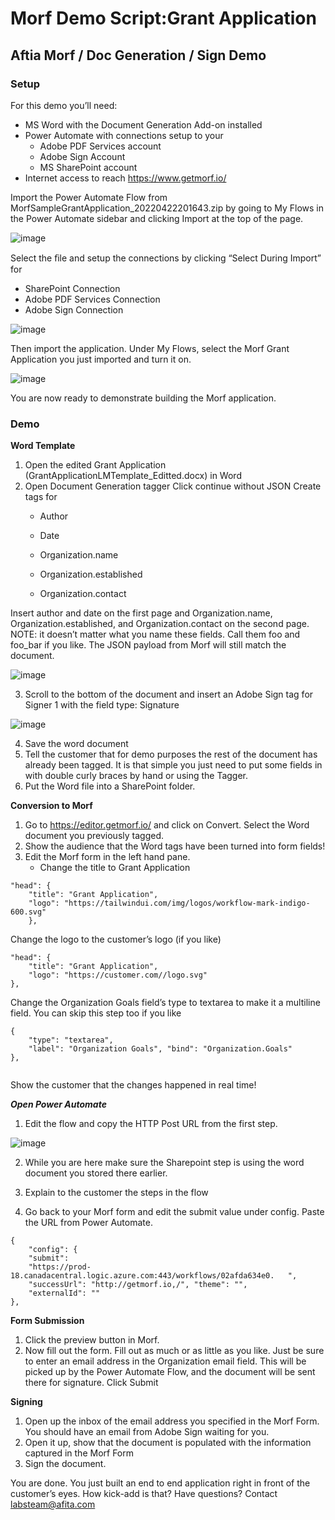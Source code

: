 

# Morf Demo Script:Grant Application

## Aftia Morf / Doc Generation / Sign Demo


### Setup

For this demo you’ll need:

- MS Word with the Document Generation Add-on installed
-	Power Automate with connections setup to your
    -	Adobe PDF Services account
    -	Adobe Sign Account
    -	MS SharePoint account
-	Internet access to reach https://www.getmorf.io/

Import the Power Automate Flow from MorfSampleGrantApplication_20220422201643.zip by going to My Flows in the Power Automate sidebar and clicking Import at the top of the page.


 ![image](https://user-images.githubusercontent.com/17143489/179748901-3544099f-74ac-40c0-be69-a4ef8c2e4f1e.png)

Select the ﬁle and setup the connections by clicking “Select During Import” for

- SharePoint Connection
- Adobe PDF Services Connection
- Adobe Sign Connection

![image](https://user-images.githubusercontent.com/17143489/179749061-6f165746-881e-4221-bb70-85aa9bb8d7e2.png)


Then import the application. Under My Flows, select the Morf Grant Application you just imported and turn it on.
 

 ![image](https://user-images.githubusercontent.com/17143489/179749136-f9e4f609-4240-4574-8df2-fcd5f86dbbd3.png)


You are now ready to demonstrate building the Morf application.
 
### Demo

**Word Template**


1.	Open the edited Grant Application (GrantApplicationLMTemplate_Editted.docx) in Word
2.	Open Document Generation tagger Click continue without JSON
Create tags for
    - Author

    - Date

    - Organization.name

    - Organization.established

    - Organization.contact
    
Insert author and date on the first page and Organization.name, Organization.established, and Organization.contact on the second page.
NOTE: it doesn’t matter what you name these fields. Call them foo and foo_bar if you like.
The JSON payload from Morf will still match the document.

![image](https://user-images.githubusercontent.com/17143489/179749841-3610332a-20e5-47ad-8259-e99afd040418.png)

3.	Scroll to the bottom of the document and insert an Adobe Sign tag for Signer 1 with the field type: Signature

![image](https://user-images.githubusercontent.com/17143489/179749928-2733e833-d2f5-4205-a660-c064a9de3e41.png)

4.	Save the word document
5.	Tell the customer that for demo purposes the rest of the document has already been tagged. It is that simple you just need to put some fields in with double curly braces by hand or using the Tagger.
6.	Put the Word file into a SharePoint folder.


**Conversion to Morf**

1.	Go to https://editor.getmorf.io/ and click on Convert. Select the Word document you previously tagged.
2.	Show the audience that the Word tags have been turned into form fields!
3.	Edit the Morf form in the left hand pane.
    - Change the title to Grant Application
```
"head": {
    "title": "Grant Application",   
    "logo": "https://tailwindui.com/img/logos/workflow-mark-indigo-600.svg"
    },
```

Change the logo to the customer’s logo (if you like)

```
"head": {
    "title": "Grant Application",
    "logo": "https://customer.com//logo.svg"
},

```


Change the Organization Goals field’s type to textarea to make it a multiline field. You can skip this step too if you like

```
{
    "type": "textarea",
    "label": "Organization Goals", "bind": "Organization.Goals"
},


```
Show the customer that the changes happened in real time!


***Open Power Automate***

1.	Edit the flow and copy the HTTP Post URL from the first step.
 

 ![image](https://user-images.githubusercontent.com/17143489/179752274-e9cb2724-33dd-41c0-9efb-cefb567f3851.png)


2.	While you are here make sure the Sharepoint step is using the word document you stored there earlier.
3.	Explain to the customer the steps in the flow
 
4.	Go back to your Morf form and edit the submit value under config. Paste the URL from Power Automate.

```
{
    "config": {
    "submit":
    "https://prod-18.canadacentral.logic.azure.com:443/workflows/02afda634e0.	",
    "successUrl": "http://getmorf.io,/", "theme": "",
    "externalId": ""
},
```

**Form Submission**

1.	Click the preview button in Morf.
2.	Now fill out the form.	Fill out as much or as little as you like. Just be sure to enter an email address in the Organization email field. This will be picked up by the Power Automate Flow, and the document will be sent there for signature. Click Submit

**Signing**

1.	Open up the inbox of the email address you specified in the Morf Form. You should have an email from Adobe Sign waiting for you.
2.	Open it up, show that the document is populated with the information captured in the Morf Form
3.	Sign the document.

You are done. You just built an end to end application right in front of the customer’s eyes. How kick-add is that?
Have questions? Contact labsteam@afita.com
